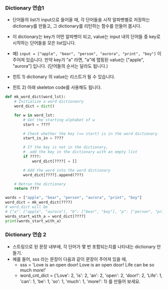 ### Dictionary 연습1

- 단어들의 list가 input으로 들어올 때, 각 단어들을 시작 알파벳별로 저장하는 dictionary를 만들고, 그 dictionary를 리턴하는 함수를 만들어 봅시다.

- 이 dictionary는 key가 어떤 알파벳이 되고, value는 input 내의 단어들 중 key로 시작하는 단어들을 모은 list입니다.

- 예) `input = ["apple", "bear", "person", "aurora", "print", "boy"]` 이 주어져 있습니다. 만약 key가 "a" 라면, "a"에 맵핑된 value는 ["apple", "aurora"] 입니다. (단어들의 순서는 달라도 됩니다.)

- 힌트 1) dictionary 의 value는 리스트가 될 수 있습니다.
- 힌트 2) 아래 skeleton code를 사용해도 됩니다.

```python
def mk_word_dict(word_lst):
	# Initialize a word dictionanry
	word_dict = dict()

	for w in word_lst:
		# Get the starting alphabet of w
		start = ????

		# Check whether the key (== start) is in the word dictionary
		start_is_in = ????

		# If the key is not in the dictionary, 
		#  add the key in the dictionary with an empty list
		if ????:
			word_dict[????] = []

		# Add the word into the word dictionary
		word_dict[????].append(???)

	# Retrun the dictionary
	return ????

words = ["apple", "bear", "person", "aurora", "print", "boy"] 
word_dict = mk_word_dict(????)
# word_dict will be
# {"a": ["apple", "aurora"], "b": ["bear", "boy"], "p": ["person", "print"]}
words_start_with_a = word_dict[????]
print(words_start_with_a)
```



### Dictionary 연습 2

- 스트링으로 된 문장 내부에, 각 단어가 몇 번 포함되는지를 나타내는 dictionary 만들기.
- 예를 들어, sss 라는 문장이 다음과 같이 문장이 주어져 있을 때, 
  - sss = 'Love is an open door! Love is an open door! Life can be so much more!'
  - word_cnt_dict = {'Love': 2, 'is': 2, 'an': 2, 'open': 2, 'door!': 2, 'Life': 1, 'can': 1, 'be': 1, 'so': 1, 'much': 1, 'more!': 1} 를 만들어 보세요.



